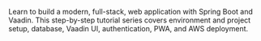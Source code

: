 Learn to build a modern, full-stack, web application with Spring Boot and Vaadin. This step-by-step tutorial series covers environment and project setup, database, Vaadin UI, authentication, PWA, and AWS deployment.
